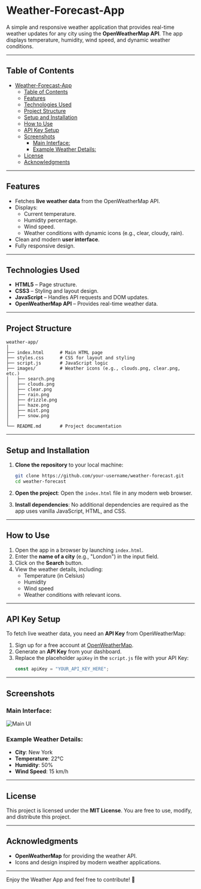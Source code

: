 # Weather-Forecast-App

A simple and responsive weather application that provides real-time weather updates for any city using the **OpenWeatherMap API**. The app displays temperature, humidity, wind speed, and dynamic weather conditions.

---

## Table of Contents

- [Weather-Forecast-App](#weather-forecast-app)
  - [Table of Contents](#table-of-contents)
  - [Features](#features)
  - [Technologies Used](#technologies-used)
  - [Project Structure](#project-structure)
  - [Setup and Installation](#setup-and-installation)
  - [How to Use](#how-to-use)
  - [API Key Setup](#api-key-setup)
  - [Screenshots](#screenshots)
    - [Main Interface:](#main-interface)
    - [Example Weather Details:](#example-weather-details)
  - [License](#license)
  - [Acknowledgments](#acknowledgments)

---

## Features

- Fetches **live weather data** from the OpenWeatherMap API.
- Displays:
   - Current temperature.
   - Humidity percentage.
   - Wind speed.
   - Weather conditions with dynamic icons (e.g., clear, cloudy, rain).
- Clean and modern **user interface**.
- Fully responsive design.

---

## Technologies Used

- **HTML5** – Page structure.
- **CSS3** – Styling and layout design.
- **JavaScript** – Handles API requests and DOM updates.
- **OpenWeatherMap API** – Provides real-time weather data.

---

## Project Structure

```
weather-app/
│
├── index.html      # Main HTML page
├── styles.css      # CSS for layout and styling
├── script.js       # JavaScript logic
├── images/         # Weather icons (e.g., clouds.png, clear.png, etc.)
│   ├── search.png
│   ├── clouds.png
│   ├── clear.png
│   ├── rain.png
│   ├── drizzle.png
│   ├── haze.png
│   ├── mist.png
│   ├── snow.png
│
└── README.md       # Project documentation
```

---

## Setup and Installation

1. **Clone the repository** to your local machine:
   ```bash
   git clone https://github.com/your-username/weather-forecast.git
   cd weather-forecast
   ```

2. **Open the project**:
   Open the `index.html` file in any modern web browser.

3. **Install dependencies**:
   No additional dependencies are required as the app uses vanilla JavaScript, HTML, and CSS.

---

## How to Use

1. Open the app in a browser by launching `index.html`.
2. Enter the **name of a city** (e.g., "London") in the input field.
3. Click on the **Search** button.
4. View the weather details, including:
   - Temperature (in Celsius)
   - Humidity
   - Wind speed
   - Weather conditions with relevant icons.

---

## API Key Setup

To fetch live weather data, you need an **API Key** from OpenWeatherMap:

1. Sign up for a free account at [OpenWeatherMap](https://openweathermap.org/).
2. Generate an **API Key** from your dashboard.
3. Replace the placeholder `apiKey` in the `script.js` file with your API Key:
   ```javascript
   const apiKey = "YOUR_API_KEY_HERE";
   ```

---

## Screenshots

### Main Interface:
![Main UI](images/demo.png)

### Example Weather Details:
- **City**: New York
- **Temperature**: 22°C
- **Humidity**: 50%
- **Wind Speed**: 15 km/h

---

## License

This project is licensed under the **MIT License**. You are free to use, modify, and distribute this project.

---

## Acknowledgments

- **OpenWeatherMap** for providing the weather API.
- Icons and design inspired by modern weather applications.

---

Enjoy the Weather App and feel free to contribute! 🚀

